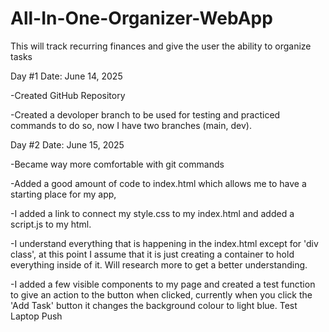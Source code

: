 # All-In-One-Organizer-WebApp
This will track recurring finances and give the user the ability to organize tasks

Day #1  Date: June 14, 2025


-Created GitHub Repository

-Created a devoloper branch to be used for testing and practiced commands to do so,
now I have two branches (main, dev).


Day #2 Date: June 15, 2025


-Became way more comfortable with git commands

-Added a good amount of code to index.html which allows me to have a starting place for my app,

-I added a link to connect my style.css to my index.html and added a script.js to my html.

-I understand everything that is happening in the index.html except for 'div class', at this point
I assume that it is just creating a container to hold everything inside of it. Will research more to
get a better understanding.

-I added a few visible components to my page and created a test function to give an action to the button when clicked, currently when you click the 'Add Task' button it changes the background colour to light blue. Test Laptop Push






